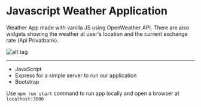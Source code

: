 # Javascript Weather Application

Weather App made with vanilla JS using OpenWeather API. There are also widgets showing the weather at user's location and the current exchange rate (Api Privatbank).

![alt tag](http://images.mony.com.ua/oswald/161107979402_kiss_48kb.jpg)

***
- JavaScript 
- Express for a simple server to run our application
- Bootstrap


Use `npm run start` command to run app locally and open a browser at `localhost:3000`
